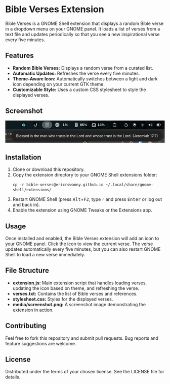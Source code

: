 # Bible Verses Extension

Bible Verses is a GNOME Shell extension that displays a random Bible verse in a dropdown menu on your GNOME panel. It loads a list of verses from a text file and updates periodically so that you see a new inspirational verse every five minutes.

## Features

- **Random Bible Verses:** Displays a random verse from a curated list.
- **Automatic Updates:** Refreshes the verse every five minutes.
- **Theme-Aware Icon:** Automatically switches between a light and dark icon depending on your current GTK theme.
- **Customizable Style:** Uses a custom CSS stylesheet to style the displayed verses.

## Screenshot

![Screenshot](media/screenshot_040725.png)

## Installation

1. Clone or download this repository.
2. Copy the extension directory to your GNOME Shell extensions folder:
   ```
   cp -r bible-verses@ericrswanny.github.io ~/.local/share/gnome-shell/extensions/
   ```
3. Restart GNOME Shell (press <kbd>Alt</kbd>+<kbd>F2</kbd>, type `r` and press <kbd>Enter</kbd> or log out and back in).
4. Enable the extension using GNOME Tweaks or the Extensions app.

## Usage

Once installed and enabled, the Bible Verses extension will add an icon to your GNOME panel. Click the icon to view the current verse. The verse updates automatically every five minutes, but you can also restart GNOME Shell to load a new verse immediately.

## File Structure

- **extension.js:** Main extension script that handles loading verses, updating the icon based on theme, and refreshing the verse.
- **verses.txt:** Contains the list of Bible verses and references.
- **stylesheet.css:** Styles for the displayed verses.
- **media/screenshot.png:** A screenshot image demonstrating the extension in action.

## Contributing

Feel free to fork this repository and submit pull requests. Bug reports and feature suggestions are welcome.

## License

Distributed under the terms of your chosen license. See the LICENSE file for details.